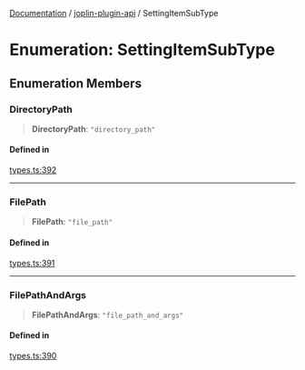 [Documentation](../../packages.md) / [joplin-plugin-api](../index.md) / SettingItemSubType

# Enumeration: SettingItemSubType

## Enumeration Members

### DirectoryPath

> **DirectoryPath**: `"directory_path"`

#### Defined in

[types.ts:392](https://github.com/rxliuli/joplin-utils/blob/4824c3237f6c8bc282f001f71c149c89286aefdc/packages/joplin-plugin-api/src/types.ts#L392)

---

### FilePath

> **FilePath**: `"file_path"`

#### Defined in

[types.ts:391](https://github.com/rxliuli/joplin-utils/blob/4824c3237f6c8bc282f001f71c149c89286aefdc/packages/joplin-plugin-api/src/types.ts#L391)

---

### FilePathAndArgs

> **FilePathAndArgs**: `"file_path_and_args"`

#### Defined in

[types.ts:390](https://github.com/rxliuli/joplin-utils/blob/4824c3237f6c8bc282f001f71c149c89286aefdc/packages/joplin-plugin-api/src/types.ts#L390)
